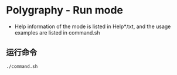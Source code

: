 # Polygraphy - Run mode

+ Help information of the mode is listed in Help*.txt, and the usage examples are listed in command.sh

## 运行命令  

```shell
./command.sh
```
